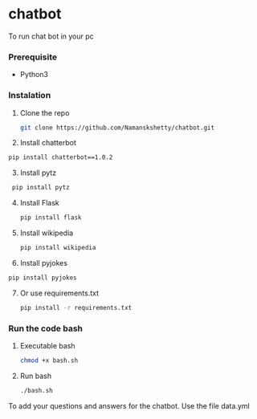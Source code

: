# chatbot
To run chat bot in your pc
### Prerequisite
* Python3

### Instalation
1. Clone the repo
   ```sh
   git clone https://github.com/Namanskshetty/chatbot.git
   ```
2. Install chatterbot
  ```sh
  pip install chatterbot==1.0.2
  ```
3. Install pytz 
  ```sh
   pip install pytz
  ```
4. Install Flask
    ```sh
    pip install flask
    ```
5. Install wikipedia
    ```sh
    pip install wikipedia
    ````
6. Install pyjokes
  ```sh 
  pip install pyjokes
  ```
7. Or use requirements.txt
   ```sh
   pip install -r requirements.txt
   ```
   
### Run the code bash
1. Executable bash
   ```sh
   chmod +x bash.sh
   ```
2. Run bash 
   ```sh 
   ./bash.sh
   ```

To add your questions and answers for the chatbot. Use the file data.yml
